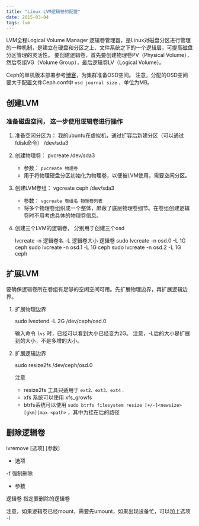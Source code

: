 ```yaml
---
title: "Linux LVM逻辑卷的配置"
date: 2015-03-04
tags: lvm
---
```


LVM全程Logical Volume Manager 逻辑卷管理器，是Linux对磁盘分区进行管理的一种机制，是建立在硬盘和分区之上、文件系统之下的一个逻辑层，可提高磁盘分区管理的灵活性。
要创建逻辑卷，首先要创建物理卷PV（Physical Volume），然后卷组VG（Volume Group），最后逻辑卷LV（Logical Volume）。

<!--more-->

Ceph的单机版本部署参考[博客](http://blog.coolceph.com/?p=85)，为集群准备OSD空间。
注意，分配的OSD空间要大于配置文件Ceph.conf中 `osd journal size`  ，单位为MB。


创建LVM
---

### 准备磁盘空间， 这一步使用逻辑卷进行操作
1. 准备空闲分区为： 我的ubuntu在虚拟机，通过扩容后新建分区（可以通过fdisk命令） /dev/sda3
2. 创建物理卷：
    pvcreate /dev/sda3
    * 参数： `pvcreate 物理卷`
    * 用于将物理硬盘分区初始化为物理卷，以便被LVM使用，需要空闲分区。
3. 创建LVM卷组：
    vgcreate ceph /dev/sda3 
    * 参数： `vgcreate 卷组名 物理卷列表`
    * 将多个物理卷组织成一个整体，屏蔽了底层物理卷细节。在卷组创建逻辑卷时不用考虑具体的物理卷信息。
4. 创建三个LVM的逻辑卷， 分别用于创建三个osd

    lvcreate -n 逻辑卷名 -L 逻辑卷大小 逻辑卷
    sudo lvcreate -n osd.0 -L 1G ceph
    sudo lvcreate -n osd.1 -L 1G ceph
    sudo lvcreate -n osd.2 -L 1G ceph


扩展LVM
---

要确保逻辑卷所在卷组有足够的空闲空间可用。先扩展物理边界，再扩展逻辑边界。

1. 扩展物理边界
    
    sudo lvextend -L 2G /dev/ceph/osd.0

    输入命令 `lvs` 时，已经可以看到大小已经变为2G。
    注意，-L后的大小是扩展到的大小，不是多增的大小。

2. 扩展逻辑边界

    sudo resize2fs /dev/ceph/osd.0

    注意
    
    * resize2fs 工具只适用于 `ext2、ext3、ext4` .
    * xfs 系统可以使用 xfs_growfs
    * btrfs系统可以使用 `sudo btrfs filesystem resize [+/-]<newsize>[gkm]|max <path>` ，其中<path>为挂在后的路径

删除逻辑卷
---

lvremove [选项] [参数]

* 选项
    
-f 强制删除

* 参数

逻辑卷 指定要删除的逻辑卷

注意，如果逻辑卷已经mount，需要先umount，如果出现设备忙，可以加上选项 -l
